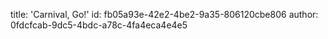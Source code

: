 title: 'Carnival, Go!'
id: fb05a93e-42e2-4be2-9a35-806120cbe806
author: 0fdcfcab-9dc5-4bdc-a78c-4fa4eca4e4e5
